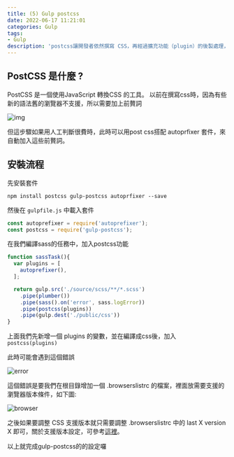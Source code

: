 ```yaml
---
title: (5) Gulp postcss
date: 2022-06-17 11:21:01
categories: Gulp
tags: 
- Gulp
description: 'postcss讓開發者依然撰寫 CSS，再經過擴充功能（plugin）的後製處理，將特定功能轉成瀏覽器能懂的指令。'
---
```


## PostCSS 是什麼 ?
PostCSS 是一個使用JavaScript 轉換CSS 的工具。
以前在撰寫css時，因為有些新的語法舊的瀏覽器不支援，所以需要加上前贅詞

![img](https://cdn-images-1.medium.com/max/1200/1*0gGNaqjQjKhcOhyBck5Bhw.png)

但這步驟如果用人工判斷很費時，此時可以用post css搭配 autoprfixer 套件，來自動加入這些前贅詞。

## 安裝流程

先安裝套件

```
npm install postcss gulp-postcss autoprfixer --save
```

然後在 `gulpfile.js` 中載入套件

``` js
const autoprefixer = require('autoprefixer');
const postcss = require('gulp-postcss');
```

在我們編譯sass的任務中，加入postcss功能

``` js
function sassTask(){
  var plugins = [
    autoprefixer(),
  ];

  return gulp.src('./source/scss/**/*.scss')
    .pipe(plumber())
    .pipe(sass().on('error', sass.logError))
    .pipe(postcss(plugins))
    .pipe(gulp.dest('./public/css'))
}
```

上面我們先新增一個 plugins 的變數，並在編譯成css後，加入 `postcss(plugins)`

此時可能會遇到這個錯誤

![error](https://cdn-images-1.medium.com/max/1200/1*r49hPlucU_l7u-wYZtzGBg.png)

這個錯誤是要我們在根目錄增加一個 .browserslistrc 的檔案，裡面放需要支援的瀏覽器版本條件，如下圖:

![browser](https://cdn-images-1.medium.com/max/1200/1*RiUzC2vYWqZEFgT0nCa7lA.png)

之後如果要調整 CSS 支援版本就只需要調整 .browserslistrc 中的 last X version X 即可，關於支援版本設定，可參考[這裡](https://github.com/browserslist/browserslist)。

以上就完成gulp-postcss的的設定囉

